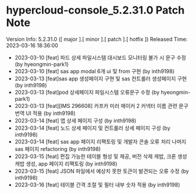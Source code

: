 # hypercloud-console_5.2.31.0 Patch Note

Version Info: 5.2.31.0 ([ major ].[ minor ].[ patch ].[ hotfix ])
Released Time: 2023-03-16 18:36:00

- 2023-03-10 [feat] 파드 상세 파일시스템 대시보드 모니터링 불가 시 문구 수정 (by hyeongmin-park1) 
- 2023-03-10 [feat] sas app modal 6개 ui 및 from 구현 (by inth9198) 
- 2023-03-13 [feat]sas app 생성페이지 구현 및 sas 컨트롤러 생성페이지 구현 (by inth9198) 
- 2023-03-13 [feat]pod 상세페이지 파일시스템 오류문구 수정 (by hyeongmin-park1) 
- 2023-03-13 [feat][IMS 296608] 카프카 미러 메이커 2 커넥터 이름 관련 문구 번역 UI 적용 (by inth9198) 
- 2023-03-14 [feat] 앱 상세 페이지 구성 (by inth9198) 
- 2023-03-14 [feat] 노드 상세 페이지 및 컨트롤러 상세 페이지 구성 (by inth9198) 
- 2023-03-14 [feat] sas app 페이지 리팩토링 및 개발자 콘솔 오류 처리 나머지 sas 페이지 refactoring (by inth9198) 
- 2023-03-15 [feat] 편집 가능한 테이블 형성 및 제공, 버전 삭제 캐밥, 크론 생성 캐밥 생성, app 페이지 리팩토링 (by inth9198) 
- 2023-03-15 [feat] JSON 파일에서 예상치 못한 토큰이 발견되는 오류 수정 (by inth9198) 
- 2023-03-16 [feat] 테이블 간격 조절 및 필터 내부 숫자 적용 (by inth9198) 
